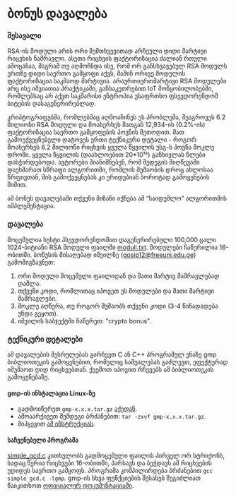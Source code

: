 # ბონუს დავალება

### შესავალი

RSA-ის მოდული არის ორი შემთხვევითად არჩეული დიდი მარტივი რიცვხის ნამრავლი. ასეთი რიცხვის ფაქტორიზაცია ძალიან რთული ამოცანაა, მაგრამ თუ აღმოჩნდა ისე, რომ ორ განსხვავებულ RSA მოდულს ერთზე დიდი საერთო გამყოფი აქვს, მაშინ ორივე მოდულის ფაქტორიზაცია საკმაოდ მარტივია. არაურთიერთმარტივი RSA მოდულები არც ისე იშვიათია პრაქტიკაში, განსაკუთრებით IoT მოწყობილობებში, რომლებსაც არ აქვთ საკმარისი ენტროპია უსაფრთხო ფსევდორენდომ ბიტების დასაგენერირებლად.

კრიპტოგრაფებმა, რომლებმაც აღმოაჩინეს ეს პრობლემა, შეაგროვეს 6.2 მილიონი RSA მოდული და მოახერხეს მათგან 12,934-ის (0.2%-ის) ფაქტორიზაცია საერთო გამყოფების პოვნის მეთოდით. მათ გამოუქვეყნებელი დატოვეს ერთი ტექნიკური დეტალი - როგორ მოახერხეს 6.2 მილიონი რიცხვის ყველა წყვილის უსგ-ს პოვნა მოკლე დროში. ყველა წყვილის (დაახლოებით 20*10¹²) განხივლას წლები დასჭირდებოდა. ავტორები მიანიშნებენ, რომ შედეგის მიღწევაში დაეხმარათ სწრაფი ალგორითმი, რომლის მუშაობის დროც ახლოსაა წრფივთან, მის გამოქვეყნებას კი ერიდებიან ბოროტად გამოყენების შიშით.

ამ ბონუს დავალებაში თქვენი მიზანი იქნება ამ “საიდუმლო” ალგორითმის იმპლემენტაცია.

### დავალება

მოცემულია სუსტი პსევდორენდომით დაგენერირებული 100,000 ცალი 1024-ბიტიანი RSA მოდული ფაილში [moduli.txt](moduli.txt). მოდულები ჩაწერილია 16-ობითში. ბონუსის მისაღებად იმეილზე (gosip12@freeuni.edu.ge) გამომიგზავნეთ: 
1) ორი მოდული მოცემული ფაილიდან და მათი მარტივ მამრავლებად დაშლა.
2) თქვენი კოდი, რომლითაც იპოვეთ ეს მოდულები და მათი მარტივი მამრავლები.
3) მოკლე აღწერა, თუ როგორ მუშაობს თქვენი კოდი (3-4 წინადადება უნდა გეყოთ).
4) იმეილის საბჯექტში ჩაწერეთ: "crypto bonus".

### ტექნიკური დეტალები

ამ დავალების შესრულებას გირჩევთ C ან С++ პროგრამულ ენაზე gmp ბიბლიოთეკის გამოყენებით, რომელიც საშუალებას გაძლევთ, ეფექტურად იმუშაოთ დიდ რიცხვებთან. ქვემოთ იპოვით რჩევებს ამ ბიბლიოთეკის გამოყენებაზე.

#### gmp-ის ინსტალაცია Linux-ზე 
- გადმოიწერეთ `gmp-x.x.x.tar.gz` [აქედან](https://gmplib.org/#DOWNLOAD).
- ამოაარქივეთ შემდეგი ბრძანებით: `tar -zxvf gmp-x.x.x.tar.gz`.
- მიჰყევით [ამ ინსტრუქციას](https://gmplib.org/manual/Installing-GMP).

#### საჩვენებელი პროგრამა

[simple_gcd.c](simple_gcd.c) კითხულობს გადმოცემული ფაილის პირველ ორ სტრიქონს, სადაც წერია რიცხვები 16-ობითში, პარსავს და ბეჭდავს ამ რიცხვების უდიდეს საერთო გამყოფს.
პროგრამა კომპილირდება ბრძანებით `gcc simple_gcd.c -lgmp`.
gmp-ის სხვა ფუნქციების შესახებ შეგიძლიათ წაიკითხოთ [ოფიციალურ დოკუმენტაციაში](https://gmplib.org/manual/Integer-Functions).

